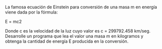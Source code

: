 La famosa ecuación de Einstein para conversión de una masa m en energía viene dada por la fórmula: 

E = mc2

Donde c es la velocidad de la luz cuyo valor es c = 299792.458 km/seg. Desarrolle un programa que lea el valor una masa m en kilogramos y obtenga la cantidad de energía E producida en la conversión.